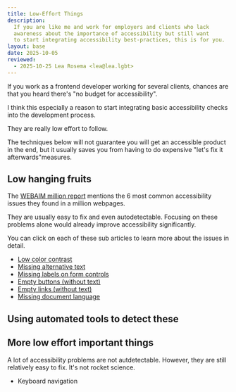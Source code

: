 ```yaml
---
title: Low-Effort Things
description: 
  If you are like me and work for employers and clients who lack 
  awareness about the importance of accessibility but still want 
  to start integrating accessibility best-practices, this is for you.
layout: base
date: 2025-10-05
reviewed:
  - 2025-10-25 Lea Rosema <lea@lea.lgbt>
---
```

If you work as a frontend developer working for several clients, chances
are that you heard there's "no budget for accessibility".

I think this especially a reason to start integrating basic
accessibility checks into the development process.

They are really low effort to follow.

The techniques below will not guarantee you will get an accessible product in 
the end, but it usually saves you from having to do expensive
"let's fix it afterwards"measures.

## Low hanging fruits

The [WEBAIM million report](https://webaim.org/projects/million/) mentions
the 6 most common accessibility issues they found in a million webpages.

They are usually easy to fix and even autodetectable. Focusing on
these problems alone would already improve accessibility significantly.

You can click on each of these sub articles to learn more about the issues
in detail.

- [Low color contrast](./low-color-contrast.md)
- [Missing alternative text](./missing-alt-text.md)
- [Missing labels on form controls](./missing-labels.md)
- [Empty buttons (without text)](./empty-buttons.md)
- [Empty links (without text)](./empty-links.md)
- [Missing document language](./missing-document-language.md)

## Using automated tools to detect these

## More low effort important things

A lot of accessibility problems are not autdetectable. However,
they are still relatively easy to fix. It's not rocket science.

- Keyboard navigation
